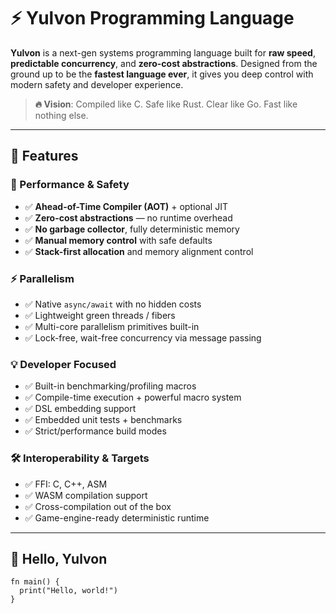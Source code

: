 # ⚡ Yulvon Programming Language

**Yulvon** is a next-gen systems programming language built for **raw speed**, **predictable concurrency**, and **zero-cost abstractions**. Designed from the ground up to be the **fastest language ever**, it gives you deep control with modern safety and developer experience.

> **🔥 Vision**: Compiled like C. Safe like Rust. Clear like Go. Fast like nothing else.

---

## 🚀 Features

### 🧠 Performance & Safety
- ✅ **Ahead-of-Time Compiler (AOT)** + optional JIT
- ✅ **Zero-cost abstractions** — no runtime overhead
- ✅ **No garbage collector**, fully deterministic memory
- ✅ **Manual memory control** with safe defaults
- ✅ **Stack-first allocation** and memory alignment control

### ⚡ Parallelism
- ✅ Native `async/await` with no hidden costs
- ✅ Lightweight green threads / fibers
- ✅ Multi-core parallelism primitives built-in
- ✅ Lock-free, wait-free concurrency via message passing

### 💡 Developer Focused
- ✅ Built-in benchmarking/profiling macros
- ✅ Compile-time execution + powerful macro system
- ✅ DSL embedding support
- ✅ Embedded unit tests + benchmarks
- ✅ Strict/performance build modes

### 🛠 Interoperability & Targets
- ✅ FFI: C, C++, ASM
- ✅ WASM compilation support
- ✅ Cross-compilation out of the box
- ✅ Game-engine-ready deterministic runtime

---

## 🧪 Hello, Yulvon

```yv
fn main() {
  print("Hello, world!")
}
